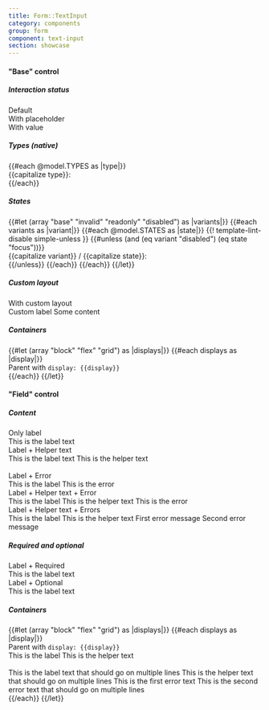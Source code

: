 ```yaml
---
title: Form::TextInput
category: components
group: form
component: text-input
section: showcase
---
```



<section data-test-percy data-section="showcase">
  

  <h4 class="dummy-h4">"Base" control</h4>
  <h5 class="dummy-h6">Interaction status</h5>
  <div class="dummy-form-text-input-base-sample">
    <div>
      <span class="dummy-text-small">Default</span>
      <br />
      <Hds::Form::TextInput::Base />
    </div>
    <div>
      <span class="dummy-text-small">With placeholder</span>
      <br />
      <Hds::Form::TextInput::Base placeholder="Lorem ipsum dolor" />
    </div>
    <div>
      <span class="dummy-text-small">With value</span>
      <br />
      <Hds::Form::TextInput::Base @value="Lorem ipsum dolor" />
    </div>
  </div>
  <h5 class="dummy-h5">Types (native)</h5>
  <div class="dummy-form-text-input-types-grid">
    {{#each @model.TYPES as |type|}}
      <div>
        <span class="dummy-text-small">{{capitalize type}}:</span>
        <br />
        <Hds::Form::TextInput::Base @type={{type}} @value={{type}} />
      </div>
    {{/each}}
  </div>
  <h5 class="dummy-h6">States</h5>
  <div class="dummy-form-text-input-grid-sample">
    {{#let (array "base" "invalid" "readonly" "disabled") as |variants|}}
      {{#each variants as |variant|}}
        {{#each @model.STATES as |state|}}
          {{! template-lint-disable simple-unless }}
          {{#unless (and (eq variant "disabled") (eq state "focus"))}}
            <div>
              <span class="dummy-text-small">{{capitalize variant}} / {{capitalize state}}:</span>
              <br />
              <div class="dummy-form-text-input-sublist" mock-state-value={{state}} mock-state-selector="input">
                <div>
                  <Hds::Form::TextInput::Base
                    disabled={{if (eq variant "disabled") "disabled"}}
                    readonly={{if (eq variant "readonly") "readonly"}}
                    @isInvalid={{if (eq variant "invalid") true}}
                  />
                </div>
                <div>
                  <Hds::Form::TextInput::Base
                    placeholder="Placeholder"
                    disabled={{if (eq variant "disabled") "disabled"}}
                    readonly={{if (eq variant "readonly") "readonly"}}
                    @isInvalid={{if (eq variant "invalid") true}}
                  />
                </div>
                <div>
                  <Hds::Form::TextInput::Base
                    @value="Lorem ipsum dolor"
                    disabled={{if (eq variant "disabled") "disabled"}}
                    readonly={{if (eq variant "readonly") "readonly"}}
                    @isInvalid={{if (eq variant "invalid") true}}
                  />
                </div>
                <div>
                  <Hds::Form::TextInput::Base
                    @type="password"
                    @value="Lorem ipsum dolor"
                    disabled={{if (eq variant "disabled") "disabled"}}
                    readonly={{if (eq variant "readonly") "readonly"}}
                    @isInvalid={{if (eq variant "invalid") true}}
                  />
                </div>
                <div>
                  <Hds::Form::TextInput::Base
                    @type="search"
                    @value="Lorem ipsum dolor"
                    disabled={{if (eq variant "disabled") "disabled"}}
                    readonly={{if (eq variant "readonly") "readonly"}}
                    @isInvalid={{if (eq variant "invalid") true}}
                  />
                </div>
                <div>
                  <Hds::Form::TextInput::Base
                    @type="date"
                    @value="Lorem ipsum dolor"
                    disabled={{if (eq variant "disabled") "disabled"}}
                    readonly={{if (eq variant "readonly") "readonly"}}
                    @isInvalid={{if (eq variant "invalid") true}}
                  />
                </div>
                <div>
                  <Hds::Form::TextInput::Base
                    @type="time"
                    @value="Lorem ipsum dolor"
                    disabled={{if (eq variant "disabled") "disabled"}}
                    readonly={{if (eq variant "readonly") "readonly"}}
                    @isInvalid={{if (eq variant "invalid") true}}
                  />
                </div>
              </div>
            </div>
          {{/unless}}
        {{/each}}
      {{/each}}
    {{/let}}
  </div>
  <h5 class="dummy-h6">Custom layout</h5>
  <div class="dummy-form-text-input-base-sample">
    <div>
      <span class="dummy-text-small">With custom layout</span>
      <br />
      <div class="dummy-form-text-input-custom-layout">
        <label for="my-custom-text-input-example">Custom label</label>
        <Hds::Form::TextInput::Base id="my-custom-text-input-example" @value="Lorem ipsum dolor" />
        <span class="dummy-form-text-input-custom-layout__append-text">Some content</span>
      </div>
    </div>
  </div>
  <h5 class="dummy-h5">Containers</h5>
  <div class="dummy-form-text-input-containers">
    {{#let (array "block" "flex" "grid") as |displays|}}
      {{#each displays as |display|}}
        <div>
          <span class="dummy-text-small">Parent with <code class="dummy-code">display: {{display}}</code></span>
          <br />
          <div class="dummy-form-text-input-sublist">
            <div class="dummy-form-text-input-containers__{{display}}">
              <Hds::Form::TextInput::Base @value="Default width" />
            </div>
            <div class="dummy-form-text-input-containers__{{display}}">
              <Hds::Form::TextInput::Base @value="Custom width" @width="248px" />
            </div>
            <div class="dummy-form-text-input-containers__{{display}}">
              <Hds::Form::TextInput::Base @type="date" />
            </div>
            <div class="dummy-form-text-input-containers__{{display}}">
              <Hds::Form::TextInput::Base @type="time" />
            </div>
          </div>
        </div>
      {{/each}}
    {{/let}}
  </div>

  <h4 class="dummy-h4">"Field" control</h4>
  <h5 class="dummy-h5">Content</h5>
  <div class="dummy-form-text-input-grid-sample">
    <div>
      <span class="dummy-text-small">Only label</span>
      <br />
      <Hds::Form::TextInput::Field @value="Lorem ipsum dolor" as |F|>
        <F.Label>This is the label text</F.Label>
      </Hds::Form::TextInput::Field>
    </div>
    <div>
      <span class="dummy-text-small">Label + Helper text</span>
      <br />
      <Hds::Form::TextInput::Field @value="Lorem ipsum dolor" as |F|>
        <F.Label>This is the label text</F.Label>
        <F.HelperText>This is the helper text</F.HelperText>
      </Hds::Form::TextInput::Field>
    </div>
  </div>
  <br />
  <div class="dummy-form-text-input-grid-sample">
    <div>
      <span class="dummy-text-small">Label + Error</span>
      <br />
      <Hds::Form::TextInput::Field @value="Lorem ipsum dolor" @isInvalid={{true}} as |F|>
        <F.Label>This is the label</F.Label>
        <F.Error>This is the error</F.Error>
      </Hds::Form::TextInput::Field>
    </div>
    <div>
      <span class="dummy-text-small">Label + Helper text + Error</span>
      <br />
      <Hds::Form::TextInput::Field @value="Lorem ipsum dolor" @isInvalid={{true}} as |F|>
        <F.Label>This is the label</F.Label>
        <F.HelperText>This is the helper text</F.HelperText>
        <F.Error>This is the error</F.Error>
      </Hds::Form::TextInput::Field>
    </div>
    <div>
      <span class="dummy-text-small">Label + Helper text + Errors</span>
      <br />
      <Hds::Form::TextInput::Field @value="Lorem ipsum dolor" @isInvalid={{true}} as |F|>
        <F.Label>This is the label</F.Label>
        <F.HelperText>This is the helper text</F.HelperText>
        <F.Error as |E|>
          <E.Message>First error message</E.Message>
          <E.Message>Second error message</E.Message>
        </F.Error>
      </Hds::Form::TextInput::Field>
    </div>
  </div>
  <h5 class="dummy-h5">Required and optional</h5>
  <div class="dummy-form-text-input-grid-sample">
    <div>
      <span class="dummy-text-small">Label + Required</span>
      <br />
      <Hds::Form::TextInput::Field @value="Lorem ipsum dolor" @isRequired={{true}} as |F|>
        <F.Label>This is the label text</F.Label>
      </Hds::Form::TextInput::Field>
    </div>
    <div>
      <span class="dummy-text-small">Label + Optional</span>
      <br />
      <Hds::Form::TextInput::Field @value="Lorem ipsum dolor" @isOptional={{true}} as |F|>
        <F.Label>This is the label text</F.Label>
      </Hds::Form::TextInput::Field>
    </div>
  </div>
  <h5 class="dummy-h5">Containers</h5>
  <div class="dummy-form-text-input-containers">
    {{#let (array "block" "flex" "grid") as |displays|}}
      {{#each displays as |display|}}
        <div>
          <span class="dummy-text-small">Parent with <code class="dummy-code">display: {{display}}</code></span>
          <br />
          <div class="dummy-form-text-input-containers__{{display}}">
            <Hds::Form::TextInput::Field @value="Default width" as |F|>
              <F.Label>This is the label</F.Label>
              <F.HelperText>This is the helper text</F.HelperText>
            </Hds::Form::TextInput::Field>
          </div>
          <br />
          <div class="dummy-form-text-input-containers__{{display}}">
            <Hds::Form::TextInput::Field @value="Custom width" @width="120px" @isInvalid={{true}} as |F|>
              <F.Label>This is the label text that should go on multiple lines</F.Label>
              <F.HelperText>This is the helper text that should go on multiple lines</F.HelperText>
              <F.Error as |E|>
                <E.Message>This is the first error text</E.Message>
                <E.Message>This is the second error text that should go on multiple lines</E.Message>
              </F.Error>
            </Hds::Form::TextInput::Field>
          </div>
        </div>
      {{/each}}
    {{/let}}
  </div>

</section>
